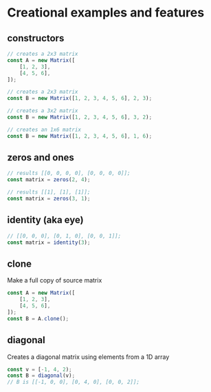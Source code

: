 # Creational examples and features
## constructors

```javascript
// creates a 2x3 matrix
const A = new Matrix([
    [1, 2, 3], 
    [4, 5, 6], 
]);

// creates a 2x3 matrix
const B = new Matrix([1, 2, 3, 4, 5, 6], 2, 3);

// creates a 3x2 matrix
const B = new Matrix([1, 2, 3, 4, 5, 6], 3, 2);

// creates an 1x6 matrix
const B = new Matrix([1, 2, 3, 4, 5, 6], 1, 6);
```
## zeros and ones
```javascript
// results [[0, 0, 0, 0], [0, 0, 0, 0]];
const matrix = zeros(2, 4);

// results [[1], [1], [1]];
const matrix = zeros(3, 1);
```
## identity (aka eye)

```javascript
// [[0, 0, 0], [0, 1, 0], [0, 0, 1]];
const matrix = identity(3);
```
## clone
Make a full copy of source matrix
```javascript
const A = new Matrix([
    [1, 2, 3], 
    [4, 5, 6], 
]);
const B = A.clone();
```
## diagonal
Creates a diagonal matrix using elements from a 1D array
```javascript
const v = [-1, 4, 2);
const B = diagonal(v);
// B is [[-1, 0, 0], [0, 4, 0], [0, 0, 2]];

```